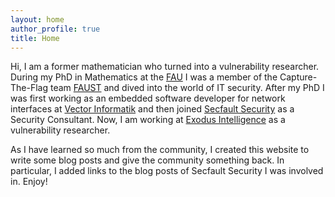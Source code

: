 ```yaml
---
layout: home
author_profile: true
title: Home
---
```



Hi, I am a former mathematician who turned into a vulnerability researcher. During my
PhD in Mathematics at the [FAU](https://www.fau.eu/) I was a member of the
Capture-The-Flag team [FAUST](https://faust.cs.fau.de/) and dived into the world
of IT security. After my PhD I was first working as an embedded software
developer for network interfaces at [Vector Informatik](https://www.vector.com)
and then joined [Secfault Security](https://secfault-security.com/) as a
Security Consultant. Now, I am working at
[Exodus Intelligence](https://exodusintel.com/) as a vulnerability researcher.

As I have learned so much from the community, I created this website to write
some blog posts and give the community something back. In particular, I added
links to the blog posts of Secfault Security I was involved in. Enjoy!
